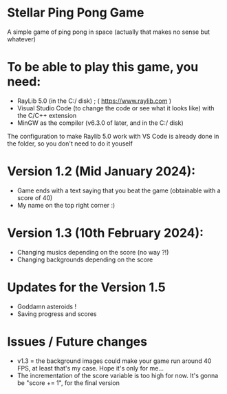 # Stellar Ping Pong Game

A simple game of ping pong in space (actually that makes no sense but whatever)

# To be able to play this game, you need:
- RayLib 5.0 (in the C:/ disk) ; ( https://www.raylib.com )
- Visual Studio Code (to change the code or see what it looks like) with the C/C++ extension
- MinGW as the compiler (v6.3.0 of later, and in the C:/ disk)

The configuration to make Raylib 5.0 work with VS Code is already done in the folder, so you don't need to do it youself

# Version 1.2 (Mid January 2024): 

- Game ends with a text saying that you beat the game (obtainable with a score of 40)
- My name on the top right corner :)

# Version 1.3 (10th February 2024):

- Changing musics depending on the score (no way ?!)
- Changing backgrounds depending on the score

# Updates for the Version 1.5

- Goddamn asteroids !
- Saving progress and scores

# Issues / Future changes

- v1.3 = the background images could make your game run around 40 FPS, at least that's my case. Hope it's only for me...
- The incrementation of the score variable is too high for now. It's gonna be "score += 1", for the final version
